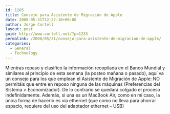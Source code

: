 ```yaml
---
id: 1205
title: Consejo para Asistente de Migración de Apple
date: 2008-05-31T12:27:18+00:00
author: Jorge Cortell
layout: post
guid: http://www.cortell.net/?p=1233
permalink: /2008/05/31/consejo-para-asistente-de-migracion-de-apple/
categories:
  - General
  - Technology
---
```

Mientras repaso y clasifico la información recopilada en el Banco Mundial y similares al principio de esta semana (la posteo mañana o pasado), aquí va un consejo para los que emplean el Asistente de Migración de Apple: NO permitáis que entre en reposo ninguna de las máquinas (Preferencias del Sistema > Economizador). De lo contrario se quedará colgado el proceso indefinidamente. Además, si una es un MacBook Air, como en mi caso, la única forma de hacerlo es via ethernet (que como no lleva para ahorrar espacio, requiere del uso del adaptador ethernet – USB)